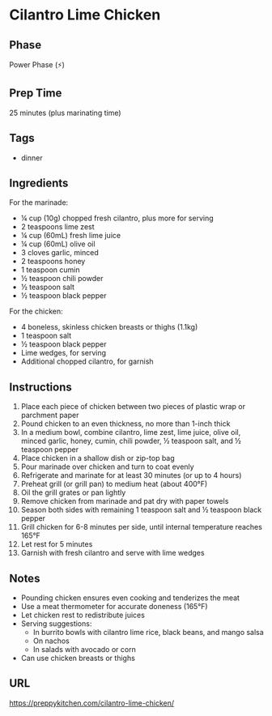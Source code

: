 # Cilantro Lime Chicken

## Phase
Power Phase (⚡)

## Prep Time
25 minutes (plus marinating time)

## Tags
- dinner

## Ingredients
For the marinade:
- ¼ cup (10g) chopped fresh cilantro, plus more for serving
- 2 teaspoons lime zest
- ¼ cup (60mL) fresh lime juice
- ¼ cup (60mL) olive oil
- 3 cloves garlic, minced
- 2 teaspoons honey
- 1 teaspoon cumin
- ½ teaspoon chili powder
- ½ teaspoon salt
- ½ teaspoon black pepper

For the chicken:
- 4 boneless, skinless chicken breasts or thighs (1.1kg)
- 1 teaspoon salt
- ½ teaspoon black pepper
- Lime wedges, for serving
- Additional chopped cilantro, for garnish

## Instructions
1. Place each piece of chicken between two pieces of plastic wrap or parchment paper
2. Pound chicken to an even thickness, no more than 1-inch thick
3. In a medium bowl, combine cilantro, lime zest, lime juice, olive oil, minced garlic, honey, cumin, chili powder, ½ teaspoon salt, and ½ teaspoon pepper
4. Place chicken in a shallow dish or zip-top bag
5. Pour marinade over chicken and turn to coat evenly
6. Refrigerate and marinate for at least 30 minutes (or up to 4 hours)
7. Preheat grill (or grill pan) to medium heat (about 400°F)
8. Oil the grill grates or pan lightly
9. Remove chicken from marinade and pat dry with paper towels
10. Season both sides with remaining 1 teaspoon salt and ½ teaspoon black pepper
11. Grill chicken for 6-8 minutes per side, until internal temperature reaches 165°F
12. Let rest for 5 minutes
13. Garnish with fresh cilantro and serve with lime wedges

## Notes
- Pounding chicken ensures even cooking and tenderizes the meat
- Use a meat thermometer for accurate doneness (165°F)
- Let chicken rest to redistribute juices
- Serving suggestions:
  - In burrito bowls with cilantro lime rice, black beans, and mango salsa
  - On nachos
  - In salads with avocado or corn
- Can use chicken breasts or thighs

## URL
https://preppykitchen.com/cilantro-lime-chicken/

